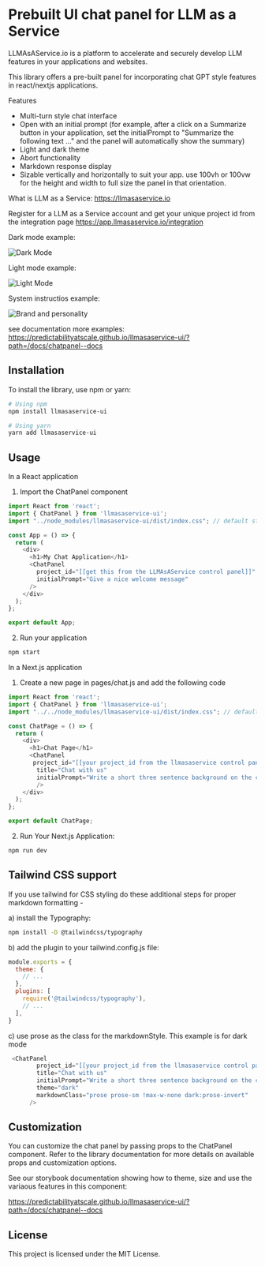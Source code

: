 # Prebuilt UI chat panel for LLM as a Service

LLMAsAService.io is a platform to accelerate and securely develop LLM features in your applications and websites.

This library offers a pre-built panel for incorporating chat GPT style features in react/nextjs applications.

Features
- Multi-turn style chat interface
- Open with an initial prompt (for example, after a click on a Summarize button in your application, set the initialPrompt to "Summarize the following text ..." and the panel will automatically show the summary)
- Light and dark theme
- Abort functionality
- Markdown response display
- Sizable vertically and horizontally to suit your app. use 100vh or 100vw for the height and width to full size the panel in that orientation.


What is LLM as a Service: https://llmasaservice.io

Register for a LLM as a Service account and get your unique project id from the integration page https://app.llmasaservice.io/integration

Dark mode example:

![Dark Mode](images/darkmode.png)

Light mode example:

![Light Mode](images/lightmode.png)

System instructios example:

![Brand and personality](images/personalityandbrand.png)

see documentation more examples: https://predictabilityatscale.github.io/llmasaservice-ui/?path=/docs/chatpanel--docs

## Installation

To install the library, use npm or yarn:

```bash
# Using npm
npm install llmasaservice-ui

# Using yarn
yarn add llmasaservice-ui
```

## Usage

In a React application

1. Import the ChatPanel component

```typescript
import React from 'react';
import { ChatPanel } from 'llmasaservice-ui';
import "../node_modules/llmasaservice-ui/dist/index.css"; // default styles for light and dark, or replace with your own

const App = () => {
  return (
    <div>
      <h1>My Chat Application</h1>
      <ChatPanel 
        project_id="[[get this from the LLMAsAService control panel]]"
        initialPrompt="Give a nice welcome message"
      />
    </div>
  );
};

export default App;
```
2. Run your application

```bash
npm start
```

In a Next.js application

1. Create a new page in pages/chat.js and add the following code

```javascript
import React from 'react';
import { ChatPanel } from 'llmasaservice-ui';
import "../../node_modules/llmasaservice-ui/dist/index.css"; // default styles for light and dark, or replace with your own

const ChatPage = () => {
  return (
    <div>
      <h1>Chat Page</h1>
      <ChatPanel 
       project_id="[[your project_id from the llmasaservice control panel]]"
        title="Chat with us"
        initialPrompt="Write a short three sentence background on the city called: Seattle"
        />
    </div>
  );
};

export default ChatPage;
```


2. Run Your Next.js Application:

```bash
npm run dev
```

## Tailwind CSS support

If you use tailwind for CSS styling do these additional steps for proper markdown formatting -

a) install the Typography: 

```bash
npm install -D @tailwindcss/typography 
```

b) add the plugin to your tailwind.config.js file:

```javascript
module.exports = {
  theme: {
    // ...
  },
  plugins: [
    require('@tailwindcss/typography'),
    // ...
  ],
}
```

c) use prose as the class for the markdownStyle. This example is for dark mode

```javascript
 <ChatPanel
        project_id="[[your project_id from the llmasaservice control panel]]"
        title="Chat with us"
        initialPrompt="Write a short three sentence background on the city called: Seattle"
        theme="dark"
        markdownClass="prose prose-sm !max-w-none dark:prose-invert"
      />
```

## Customization
You can customize the chat panel by passing props to the ChatPanel component. Refer to the library documentation for more details on available props and customization options.

See our storybook documentation showing how to theme, size and use the variaous features in this component:

https://predictabilityatscale.github.io/llmasaservice-ui/?path=/docs/chatpanel--docs


## License
This project is licensed under the MIT License.